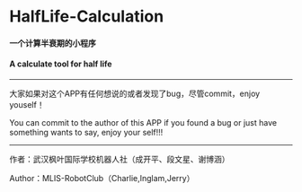# HalfLife-Calculation

#### 一个计算半衰期的小程序

#### A calculate tool for half life

***
大家如果对这个APP有任何想说的或者发现了bug，尽管commit，enjoy youself！

You can commit to the author of this APP if you found a bug or just have something wants to say, enjoy your self!!!

***
作者：武汉枫叶国际学校机器人社（成开平、段文星、谢博涵）

Author：MLIS-RobotClub（Charlie,Inglam,Jerry）
